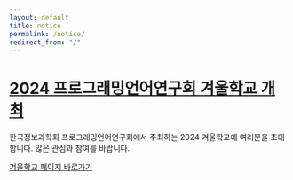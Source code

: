 ```yaml
---
layout: default
title: notice
permalink: /notice/
redirect_from: "/"
---
```


# [2024 프로그래밍언어연구회 겨울학교 개최](/school/2024w/)

한국정보과학회 프로그래밍언어연구회에서 주최하는 2024 겨울학교에 여러분을 초대합니다. 많은 관심과 참여를 바랍니다.

[겨울학교 페이지 바로가기](/school/2024w/)
